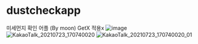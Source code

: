 # dustcheckapp

미세먼지 확인 어플 (By moon)
GetX 적용x
![image](https://user-images.githubusercontent.com/66935282/122140253-c4a43480-ce85-11eb-8af0-d34ef27c9698.png)
![KakaoTalk_20210723_170740020](https://user-images.githubusercontent.com/66935282/126754295-7b86e04c-f1eb-46e1-b0c1-60581b6398d8.jpg)
![KakaoTalk_20210723_170740020_01](https://user-images.githubusercontent.com/66935282/126754297-e354cc18-627a-45d6-8e70-74bd369cd431.jpg)
